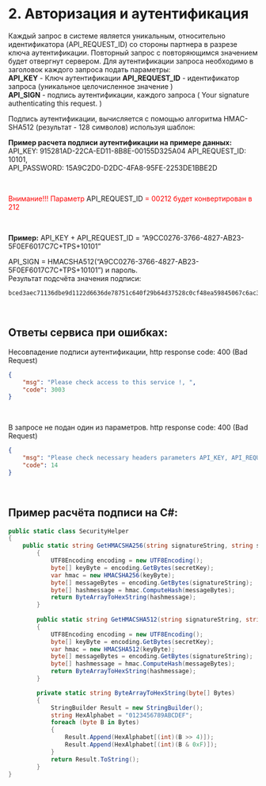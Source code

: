 # 2. Авторизация и аутентификация

Каждый запрос в системе является уникальным, относительно идентификатора (API_REQUEST_ID) со стороны партнера в разрезе ключа аутентификации. Повторный запрос с повторяющимся значением будет отвергнут сервером. Для аутентификации запроса необходимо в заголовок каждого запроса подать параметры:   
**API_KEY** -  Ключ аутентификации 
**API_REQUEST_ID** -  идентификатор запроса (уникальное целочисленное значение )  
**API_SIGN**   - подпись аутентификации,  каждого запроса ( Your signature authenticating this request. )  

Подпись аутентификации,  вычисляется с помощью алгоритма HMAC-SHA512  (результат - 128 символов) используя шаблон:


**Пример расчета подписи аутентификации  на примере данных:** 
API_KEY:    915281AD-22CA-ED11-8B8E-00155D325A04
API_REQUEST_ID:   10101,    
API_PASSWORD:  15A9C2D0-D2DC-4FA8-95FE-2253DE1BBE2D  

</br>

<span style="color:red">Внимание!!! Параметр</span>   API_REQUEST_ID   <span style="color:red">=  00212   будет конвертирован в 212</span>

</br>

**Пример:**
API_KEY + API_REQUEST_ID = “A9CC0276-3766-4827-AB23-5F0EF6017C7C+TPS+10101”

API_SIGN = HMACSHA512(“A9CC0276-3766-4827-AB23-5F0EF6017C7C+TPS+10101”)  и пароль.   
Результат подсчёта значения подписи:  
```
bced3aec71136dbe9d1122d6636de78751c640f29b64d37528c0cf48ea59845067c6ac3ff29ec64ce6808c8e76f37eade6b57f91d36b13458af00d6fdbc29fa4
```

</br>

## Ответы сервиса при ошибках:

Несовпадение подписи аутентификации, http response code: 400 (Bad Request)
```json
{
    "msg": "Please check access to this service !, ",
    "code": 3003
}
```
</br>

В запросе не подан один из параметров.  http response code: 400 (Bad Request)
```json
{
    "msg": "Please check necessary headers parameters API_KEY, API_REQUEST_ID, API_SIGN",
    "code": 14
}
```
</br>


## Пример расчёта подписи на C#:
```csharp
public static class SecurityHelper
{  
    public static string GetHMACSHA256(string signatureString, string secretKey)
		{	
            UTF8Encoding encoding = new UTF8Encoding();
			byte[] keyByte = encoding.GetBytes(secretKey);
			var hmac = new HMACSHA256(keyByte);
			byte[] messageBytes = encoding.GetBytes(signatureString);
			byte[] hashmessage = hmac.ComputeHash(messageBytes);
			return ByteArrayToHexString(hashmessage);
		}
		
		public static string GetHMACSHA512(string signatureString, string secretKey)
		{
			UTF8Encoding encoding = new UTF8Encoding();
			byte[] keyByte = encoding.GetBytes(secretKey);
			var hmac = new HMACSHA512(keyByte);
			byte[] messageBytes = encoding.GetBytes(signatureString);
			byte[] hashmessage = hmac.ComputeHash(messageBytes);
			return ByteArrayToHexString(hashmessage);
		}

		private static string ByteArrayToHexString(byte[] Bytes)
		{
			StringBuilder Result = new StringBuilder();
			string HexAlphabet = "0123456789ABCDEF";
			foreach (byte B in Bytes)
			{
				Result.Append(HexAlphabet[(int)(B >> 4)]);
				Result.Append(HexAlphabet[(int)(B & 0xF)]);
			}
			return Result.ToString();
		} 	
}
```
